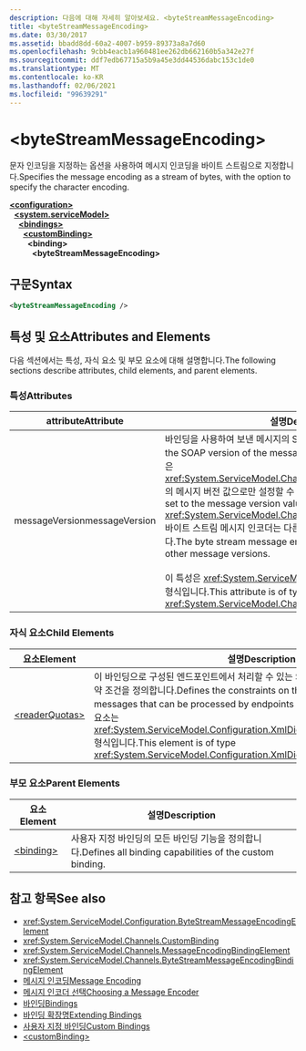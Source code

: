 ```yaml
---
description: 다음에 대해 자세히 알아보세요. <byteStreamMessageEncoding>
title: <byteStreamMessageEncoding>
ms.date: 03/30/2017
ms.assetid: bbadd8dd-60a2-4007-b959-89373a8a7d60
ms.openlocfilehash: 9cbb4eacb1a960481ee262db662160b5a342e27f
ms.sourcegitcommit: ddf7edb67715a5b9a45e3dd44536dabc153c1de0
ms.translationtype: MT
ms.contentlocale: ko-KR
ms.lasthandoff: 02/06/2021
ms.locfileid: "99639291"
---
```

# \<byteStreamMessageEncoding>

<span data-ttu-id="b3226-102">문자 인코딩을 지정하는 옵션을 사용하여 메시지 인코딩을 바이트 스트림으로 지정합니다.</span><span class="sxs-lookup"><span data-stu-id="b3226-102">Specifies the message encoding as a stream of bytes, with the option to specify the character encoding.</span></span>  
  
[**\<configuration>**](../configuration-element.md)\
&nbsp;&nbsp;[**\<system.serviceModel>**](system-servicemodel.md)\
&nbsp;&nbsp;&nbsp;&nbsp;[**\<bindings>**](bindings.md)\
&nbsp;&nbsp;&nbsp;&nbsp;&nbsp;&nbsp;[**\<customBinding>**](custombinding.md)\
&nbsp;&nbsp;&nbsp;&nbsp;&nbsp;&nbsp;&nbsp;&nbsp;**\<binding>**\
&nbsp;&nbsp;&nbsp;&nbsp;&nbsp;&nbsp;&nbsp;&nbsp;&nbsp;&nbsp;**\<byteStreamMessageEncoding>**  
  
## <a name="syntax"></a><span data-ttu-id="b3226-103">구문</span><span class="sxs-lookup"><span data-stu-id="b3226-103">Syntax</span></span>  
  
```xml  
<byteStreamMessageEncoding />
```  
  
## <a name="attributes-and-elements"></a><span data-ttu-id="b3226-104">특성 및 요소</span><span class="sxs-lookup"><span data-stu-id="b3226-104">Attributes and Elements</span></span>  

 <span data-ttu-id="b3226-105">다음 섹션에서는 특성, 자식 요소 및 부모 요소에 대해 설명합니다.</span><span class="sxs-lookup"><span data-stu-id="b3226-105">The following sections describe attributes, child elements, and parent elements.</span></span>  
  
### <a name="attributes"></a><span data-ttu-id="b3226-106">특성</span><span class="sxs-lookup"><span data-stu-id="b3226-106">Attributes</span></span>  
  
|<span data-ttu-id="b3226-107">attribute</span><span class="sxs-lookup"><span data-stu-id="b3226-107">Attribute</span></span>|<span data-ttu-id="b3226-108">설명</span><span class="sxs-lookup"><span data-stu-id="b3226-108">Description</span></span>|  
|---------------|-----------------|  
|<span data-ttu-id="b3226-109">messageVersion</span><span class="sxs-lookup"><span data-stu-id="b3226-109">messageVersion</span></span>|<span data-ttu-id="b3226-110">바인딩을 사용하여 보낸 메시지의 SOAP 버전을 지정합니다.</span><span class="sxs-lookup"><span data-stu-id="b3226-110">Specifies the SOAP version of the messages sent using the binding.</span></span> <span data-ttu-id="b3226-111">이 속성은 <xref:System.ServiceModel.Channels.MessageVersion.None%2A>의 메시지 버전 값으로만 설정할 수 있습니다.</span><span class="sxs-lookup"><span data-stu-id="b3226-111">This property can only be set to the message version value of <xref:System.ServiceModel.Channels.MessageVersion.None%2A>.</span></span> <span data-ttu-id="b3226-112">바이트 스트림 메시지 인코더는 다른 메시지 버전을 지원하지 않습니다.</span><span class="sxs-lookup"><span data-stu-id="b3226-112">The byte stream message encoder does not support any other message versions.</span></span><br /><br /> <span data-ttu-id="b3226-113">이 특성은 <xref:System.ServiceModel.Channels.MessageVersion> 형식입니다.</span><span class="sxs-lookup"><span data-stu-id="b3226-113">This attribute is of type <xref:System.ServiceModel.Channels.MessageVersion>.</span></span>|  
  
### <a name="child-elements"></a><span data-ttu-id="b3226-114">자식 요소</span><span class="sxs-lookup"><span data-stu-id="b3226-114">Child Elements</span></span>  
  
|<span data-ttu-id="b3226-115">요소</span><span class="sxs-lookup"><span data-stu-id="b3226-115">Element</span></span>|<span data-ttu-id="b3226-116">설명</span><span class="sxs-lookup"><span data-stu-id="b3226-116">Description</span></span>|  
|-------------|-----------------|  
|[\<readerQuotas>](/previous-versions/dotnet/netframework-4.0/ms731325(v=vs.100))|<span data-ttu-id="b3226-117">이 바인딩으로 구성된 엔드포인트에서 처리할 수 있는 SOAP 메시지의 복잡성에 대한 제약 조건을 정의합니다.</span><span class="sxs-lookup"><span data-stu-id="b3226-117">Defines the constraints on the complexity of SOAP messages that can be processed by endpoints configured with this binding.</span></span> <span data-ttu-id="b3226-118">이 요소는 <xref:System.ServiceModel.Configuration.XmlDictionaryReaderQuotasElement> 형식입니다.</span><span class="sxs-lookup"><span data-stu-id="b3226-118">This element is of type <xref:System.ServiceModel.Configuration.XmlDictionaryReaderQuotasElement>.</span></span>|  
  
### <a name="parent-elements"></a><span data-ttu-id="b3226-119">부모 요소</span><span class="sxs-lookup"><span data-stu-id="b3226-119">Parent Elements</span></span>  
  
|<span data-ttu-id="b3226-120">요소</span><span class="sxs-lookup"><span data-stu-id="b3226-120">Element</span></span>|<span data-ttu-id="b3226-121">설명</span><span class="sxs-lookup"><span data-stu-id="b3226-121">Description</span></span>|  
|-------------|-----------------|  
|[\<binding>](bindings.md)|<span data-ttu-id="b3226-122">사용자 지정 바인딩의 모든 바인딩 기능을 정의합니다.</span><span class="sxs-lookup"><span data-stu-id="b3226-122">Defines all binding capabilities of the custom binding.</span></span>|  
  
## <a name="see-also"></a><span data-ttu-id="b3226-123">참고 항목</span><span class="sxs-lookup"><span data-stu-id="b3226-123">See also</span></span>

- <xref:System.ServiceModel.Configuration.ByteStreamMessageEncodingElement>
- <xref:System.ServiceModel.Channels.CustomBinding>
- <xref:System.ServiceModel.Channels.MessageEncodingBindingElement>
- <xref:System.ServiceModel.Channels.ByteStreamMessageEncodingBindingElement>
- [<span data-ttu-id="b3226-124">메시지 인코딩</span><span class="sxs-lookup"><span data-stu-id="b3226-124">Message Encoding</span></span>](message-encoding.md)
- [<span data-ttu-id="b3226-125">메시지 인코더 선택</span><span class="sxs-lookup"><span data-stu-id="b3226-125">Choosing a Message Encoder</span></span>](../../../wcf/feature-details/choosing-a-message-encoder.md)
- [<span data-ttu-id="b3226-126">바인딩</span><span class="sxs-lookup"><span data-stu-id="b3226-126">Bindings</span></span>](../../../wcf/bindings.md)
- [<span data-ttu-id="b3226-127">바인딩 확장명</span><span class="sxs-lookup"><span data-stu-id="b3226-127">Extending Bindings</span></span>](../../../wcf/extending/extending-bindings.md)
- [<span data-ttu-id="b3226-128">사용자 지정 바인딩</span><span class="sxs-lookup"><span data-stu-id="b3226-128">Custom Bindings</span></span>](../../../wcf/extending/custom-bindings.md)
- [\<customBinding>](custombinding.md)
